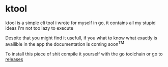 # ktool

ktool is a simple cli tool i wrote for myself in go,
it contains all my stupid ideas i'm not too lazy to execute 

Despite that you might find it usefull,
if you what to know what exactly is availible in the app the documentation is coming soon<sup>TM</sup>

To install this piece of shit compile it yourself with the go toolchain or go to [releases](https://github.com/kociumba/ktool/releases)
